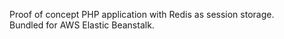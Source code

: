 Proof of concept PHP application with Redis as session storage.  
Bundled for AWS Elastic Beanstalk.
